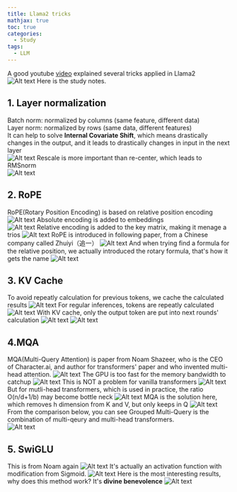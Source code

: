 ```yaml
---
title: Llama2 tricks
mathjax: true
toc: true
categories:
  - Study
tags:
  - LLM
---
```


A good youtube [video](https://www.youtube.com/watch?v=Mn_9W1nCFLo) explained several tricks applied in Llama2  
![Alt text](/assets/images/2024/24-01-26-Llama2_files/summary.png)
Here is the study notes.
## 1. Layer normalization  
Batch norm: normalized by columns (same feature, different data)    
Layer norm: normalized by rows (same data, different features)  
It can help to solve **Internal Covariate Shift**, which means drastically changes in the output, and it leads to drastically changes in input in the next layer  
![Alt text](/assets/images/2024/24-01-26-Llama2_files/layernorm.png)
Rescale is more important than re-center, which leads to RMSnorm  
![Alt text](/assets/images/2024/24-01-26-Llama2_files/rmsnorm.png)
## 2. RoPE
RoPE(Rotary Position Encoding) is based on relative position encoding
![Alt text](/assets/images/2024/24-01-26-Llama2_files/absoluterelativeencoding.png)
Absolute encoding is added to embeddings  
![Alt text](/assets/images/2024/24-01-26-Llama2_files/addpositionalencoding.png)
Relative encoding is added to the key matrix, making it menage a trios
![Alt text](/assets/images/2024/24-01-26-Llama2_files/menageatrois.png)
RoPE is introduced in following paper, from a Chinese company called Zhuiyi（追一）
![Alt text](/assets/images/2024/24-01-26-Llama2_files/zhuiyi.png)
And when trying find a formula for the relative position, we actually introduced the rotary formula, that's how it gets the name
![Alt text](/assets/images/2024/24-01-26-Llama2_files/rotary.png)
## 3. KV Cache
To avoid repeatly calculation for previous tokens, we cache the calculated results
![Alt text](/assets/images/2024/24-01-26-Llama2_files/kvcache.png)
For regular inferences, tokens are repeatly calculated
![Alt text](/assets/images/2024/24-01-26-Llama2_files/reginf.png)
With KV cache, only the output token are put into next rounds' calculation
![Alt text](/assets/images/2024/24-01-26-Llama2_files/kvinf.png)
![Alt text](/assets/images/2024/24-01-26-Llama2_files/onetoken.png)
## 4.MQA
MQA(Multi-Query Attention) is paper from Noam Shazeer, who is the CEO of Character.ai, and author for transformers' paper and who invented multi-head attention.
![Alt text](/assets/images/2024/24-01-26-Llama2_files/MQA.png)
The GPU is too fast for the memory bandwidth to catchup
![Alt text](/assets/images/2024/24-01-26-Llama2_files/toofast.png)
This is NOT a problem for vanilla transformers
![Alt text](/assets/images/2024/24-01-26-Llama2_files/vanilla.png)
But for mutli-head transformers, which is used in practice, the ratio O(n/d+1/b) may become bottle neck
![Alt text](/assets/images/2024/24-01-26-Llama2_files/multihead.png)
MQA is the solution here, which removes h dimension from K and V, but only keeps in Q
![Alt text](/assets/images/2024/24-01-26-Llama2_files/multiquery.png) 
From the comparison below, you can see Grouped Multi-Query is the combination of multi-qeury and multi-head transformers.  
![Alt text](/assets/images/2024/24-01-26-Llama2_files/compare.png)

## 5. SwiGLU
This is from Noam again
![Alt text](/assets/images/2024/24-01-26-Llama2_files/swiglu.png)
It's actually an activation function with modification from Sigmoid.
![Alt text](/assets/images/2024/24-01-26-Llama2_files/activation.png)
Here is the most interesting results, why does this method work? It's **divine benevolence**
![Alt text](/assets/images/2024/24-01-26-Llama2_files/benevolence.png)


